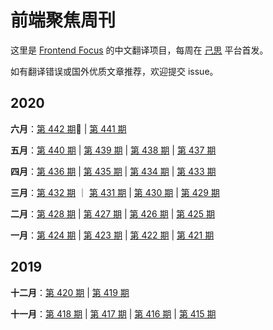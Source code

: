 # 前端聚焦周刊

这里是 [Frontend Focus](https://frontendfoc.us/latest) 的中文翻译项目，每周在 [己思](https://ohmyrss.com/?fef) 平台首发。

如有翻译错误或国外优质文章推荐，欢迎提交 issue。

## 2020
**六月**：[第 442 期](docs/issue-442.md):high_brightness: | [第 441 期](docs/issue-441.md)

**五月**：[第 440 期](docs/issue-440.md) | [第 439 期](docs/issue-439.md) | [第 438 期](docs/issue-438.md) | [第 437 期](docs/issue-437.md) 

**四月**：[第 436 期](docs/issue-436.md) | [第 435 期](docs/issue-435.md) | [第 434 期](docs/issue-434.md) | [第 433 期](docs/issue-443.md)

**三月**：[第 432 期](docs/issue-432.md) ｜ [第 431 期](docs/issue-431.md) | [第 430 期](docs/issue-430.md) | [第 429 期](docs/issue-429.md)

**二月**：[第 428 期](docs/issue-428.md) | [第 427 期](docs/issue-427.md) | [第 426 期](docs/issue-426.md) | [第 425 期](docs/issue-425.md)

**一月**：[第 424 期](docs/issue-424.md) | [第 423 期](docs/issue-423.md) | [第 422 期](docs/issue-422.md) | [第 421 期](docs/issue-421.md)

## 2019

**十二月**：[第 420 期](docs/issue-420.md) | [第 419 期](docs/issue-419.md)

**十一月**：[第 418 期](docs/issue-418.md) | [第 417 期](docs/issue-417.md) | [第 416 期](docs/issue-416.md) | [第 415 期](docs/issue-415.md)

